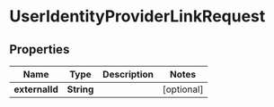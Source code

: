 

# UserIdentityProviderLinkRequest


## Properties

| Name | Type | Description | Notes |
|------------ | ------------- | ------------- | -------------|
|**externalId** | **String** |  |  [optional] |



